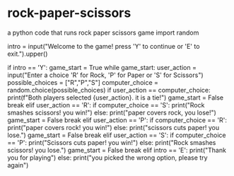 # rock-paper-scissors
a python code that runs rock paper scissors game
import random

intro = input("Welcome to the game! press 'Y' to continue or 'E' to exit.").upper()

if intro == 'Y':
    game_start = True
    while game_start:
        user_action = input("Enter a choice 'R' for Rock, 'P' for Paper or 'S' for Scissors")
        possible_choices = ["R","P","S"]
        computer_choice = random.choice(possible_choices)
        if user_action == computer_choice:
            print(f"Both players selected {user_action}. it is a tie!")
            game_start = False
            break
        elif user_action == 'R':
            if computer_choice == 'S':
                print("Rock smashes scissors! you win!")
            else:
                print("paper covers rock, you lose!")
            game_start = False
            break
        elif user_action == 'P':
            if computer_choice == 'R':
                print("paper covers rock! you win!")
            else:
                print("scissors cuts paper! you lose.")
            game_start = False
            break
        elif user_action == 'S':
            if computer_choice == 'P':
                print("Scissors cuts paper! you win!")
            else:
                print("Rock smashes scissors! you lose.")
            game_start = False
            break
elif intro == 'E':
    print("Thank you for playing")
else:
    print("you picked the wrong option, please try again")


